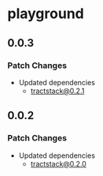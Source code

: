 # playground

## 0.0.3

### Patch Changes

- Updated dependencies
  - tractstack@0.2.1

## 0.0.2

### Patch Changes

- Updated dependencies
  - tractstack@0.2.0
